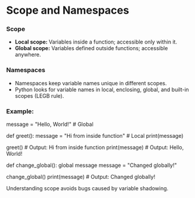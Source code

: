 # Scope and Namespaces

### Scope

- **Local scope:** Variables inside a function; accessible only within it.
- **Global scope:** Variables defined outside functions; accessible anywhere.

### Namespaces

- Namespaces keep variable names unique in different scopes.
- Python looks for variable names in local, enclosing, global, and built-in scopes (LEGB rule).

### Example:

message = "Hello, World!" # Global

def greet():
message = "Hi from inside function" # Local
print(message)

greet() # Output: Hi from inside function
print(message) # Output: Hello, World!

def change_global():
global message
message = "Changed globally!"

change_global()
print(message) # Output: Changed globally!

Understanding scope avoids bugs caused by variable shadowing.
